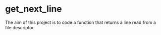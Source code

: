 # get_next_line
The aim of this project is to code a function that returns a line read from a file descriptor.
